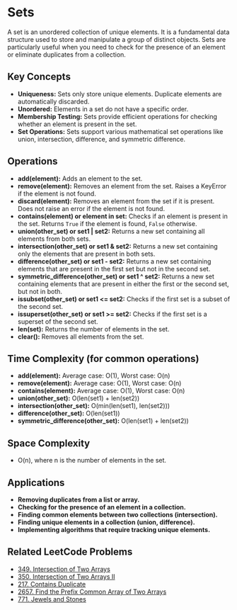 # Sets

A set is an unordered collection of unique elements. It is a fundamental data structure used to store and manipulate a group of distinct objects. Sets are particularly useful when you need to check for the presence of an element or eliminate duplicates from a collection.

## Key Concepts

- **Uniqueness:** Sets only store unique elements. Duplicate elements are automatically discarded.
- **Unordered:** Elements in a set do not have a specific order.
- **Membership Testing:** Sets provide efficient operations for checking whether an element is present in the set.
- **Set Operations:** Sets support various mathematical set operations like union, intersection, difference, and symmetric difference.

## Operations

- **add(element):** Adds an element to the set.
- **remove(element):** Removes an element from the set. Raises a KeyError if the element is not found.
- **discard(element):** Removes an element from the set if it is present. Does not raise an error if the element is not found.
- **contains(element) or element in set:** Checks if an element is present in the set. Returns `True` if the element is found, `False` otherwise.
- **union(other_set) or set1 | set2:** Returns a new set containing all elements from both sets.
- **intersection(other_set) or set1 & set2:** Returns a new set containing only the elements that are present in both sets.
- **difference(other_set) or set1 - set2:** Returns a new set containing elements that are present in the first set but not in the second set.
- **symmetric_difference(other_set) or set1 ^ set2:** Returns a new set containing elements that are present in either the first or the second set, but not in both.
- **issubset(other_set) or set1 <= set2:** Checks if the first set is a subset of the second set.
- **issuperset(other_set) or set1 >= set2:** Checks if the first set is a superset of the second set.
- **len(set):** Returns the number of elements in the set.
- **clear():** Removes all elements from the set.

## Time Complexity (for common operations)

- **add(element):** Average case: O(1), Worst case: O(n)
- **remove(element):** Average case: O(1), Worst case: O(n)
- **contains(element):** Average case: O(1), Worst case: O(n)
- **union(other_set):** O(len(set1) + len(set2))
- **intersection(other_set):** O(min(len(set1), len(set2)))
- **difference(other_set):** O(len(set1))
- **symmetric_difference(other_set):** O(len(set1) + len(set2))

## Space Complexity

- O(n), where n is the number of elements in the set.

## Applications

- **Removing duplicates from a list or array.**
- **Checking for the presence of an element in a collection.**
- **Finding common elements between two collections (intersection).**
- **Finding unique elements in a collection (union, difference).**
- **Implementing algorithms that require tracking unique elements.**

## Related LeetCode Problems

- [349. Intersection of Two Arrays](https://leetcode.com/problems/intersection-of-two-arrays/)
- [350. Intersection of Two Arrays II](https://leetcode.com/problems/intersection-of-two-arrays-ii/)
- [217. Contains Duplicate](https://leetcode.com/problems/contains-duplicate/)
- [2657. Find the Prefix Common Array of Two Arrays](https://leetcode.com/problems/find-the-prefix-common-array-of-two-arrays/)
- [771. Jewels and Stones](https://leetcode.com/problems/jewels-and-stones/)
